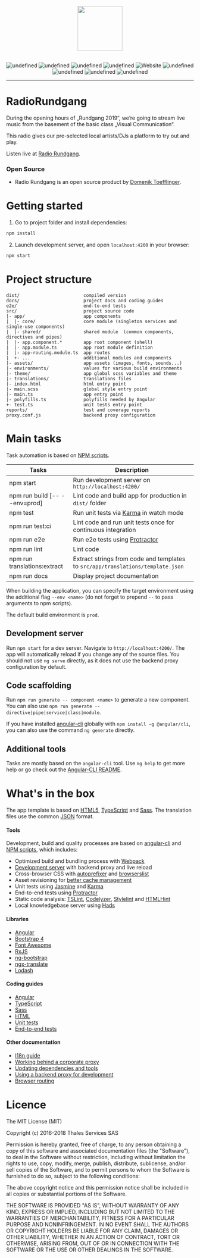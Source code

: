 <div align="center"><img src="https://assets.dmnktoe.de/radio-rundgang/logo.png" width="120"></div>
<br>

<p align="center"><img alt="undefined" src="https://img.shields.io/github/languages/top/dmnktoe/radio-rundgang-web.svg?style=flat"> <img alt="undefined" src="https://img.shields.io/github/languages/code-size/dmnktoe/radio-rundgang-web.svg?style=flat"> <img alt="undefined" src="https://img.shields.io/github/issues-raw/dmnktoe/radio-rundgang-web.svg?style=flat"> <img alt="undefined" src="https://img.shields.io/github/issues-closed-raw/dmnktoe/radio-rundgang-web.svg?style=flat"> <img alt="Website" src="https://img.shields.io/website/https/radio-rundgang.de.svg"> <img alt="undefined" src="https://img.shields.io/uptimerobot/ratio/m783021589-5ec7e860f3ccd05fabd26fd1.svg?label=api-uptime&style=flat"> <img alt="undefined" src="https://img.shields.io/github/package-json/v/dmnktoe/radio-rundgang-web.svg?style=flat"> <img alt="undefined" src="https://img.shields.io/github/release/dmnktoe/radio-rundgang-web.svg?style=flat"> <img alt="undefined" src="https://img.shields.io/github/license/dmnktoe/radio-rundgang-web.svg?style=flat"> </p>

<hr>

# RadioRundgang

During the opening hours of „Rundgang 2019“, we’re going to stream live music from the basement of the basic class „Visual Communication“.

This radio gives our pre-selected local artists/DJs a platform to try out and play.

Listen live at [Radio Rundgang](https://radio-rundgang.de/).

### Open Source

- Radio Rundgang is an open source product by [Domenik Toefflinger](https://dmnktoe.de/).

# Getting started

1. Go to project folder and install dependencies:

```bash
npm install
```

2. Launch development server, and open `localhost:4200` in your browser:

```bash
npm start
```

# Project structure

```
dist/                        compiled version
docs/                        project docs and coding guides
e2e/                         end-to-end tests
src/                         project source code
|- app/                      app components
|  |- core/                  core module (singleton services and single-use components)
|  |- shared/                shared module  (common components, directives and pipes)
|  |- app.component.*        app root component (shell)
|  |- app.module.ts          app root module definition
|  |- app-routing.module.ts  app routes
|  +- ...                    additional modules and components
|- assets/                   app assets (images, fonts, sounds...)
|- environments/             values for various build environments
|- theme/                    app global scss variables and theme
|- translations/             translations files
|- index.html                html entry point
|- main.scss                 global style entry point
|- main.ts                   app entry point
|- polyfills.ts              polyfills needed by Angular
+- test.ts                   unit tests entry point
reports/                     test and coverage reports
proxy.conf.js                backend proxy configuration
```

# Main tasks

Task automation is based on [NPM scripts](https://docs.npmjs.com/misc/scripts).

| Tasks                         | Description                                                                     |
| ----------------------------- | ------------------------------------------------------------------------------- |
| npm start                     | Run development server on `http://localhost:4200/`                              |
| npm run build [-- --env=prod] | Lint code and build app for production in `dist/` folder                        |
| npm test                      | Run unit tests via [Karma](https://karma-runner.github.io) in watch mode        |
| npm run test:ci               | Lint code and run unit tests once for continuous integration                    |
| npm run e2e                   | Run e2e tests using [Protractor](http://www.protractortest.org)                 |
| npm run lint                  | Lint code                                                                       |
| npm run translations:extract  | Extract strings from code and templates to `src/app/translations/template.json` |
| npm run docs                  | Display project documentation                                                   |

When building the application, you can specify the target environment using the additional flag `--env <name>` (do not
forget to prepend `--` to pass arguments to npm scripts).

The default build environment is `prod`.

## Development server

Run `npm start` for a dev server. Navigate to `http://localhost:4200/`. The app will automatically reload if you change
any of the source files.
You should not use `ng serve` directly, as it does not use the backend proxy configuration by default.

## Code scaffolding

Run `npm run generate -- component <name>` to generate a new component. You can also use
`npm run generate -- directive|pipe|service|class|module`.

If you have installed [angular-cli](https://github.com/angular/angular-cli) globally with `npm install -g @angular/cli`,
you can also use the command `ng generate` directly.

## Additional tools

Tasks are mostly based on the `angular-cli` tool. Use `ng help` to get more help or go check out the
[Angular-CLI README](https://github.com/angular/angular-cli).

# What's in the box

The app template is based on [HTML5](http://whatwg.org/html), [TypeScript](http://www.typescriptlang.org) and
[Sass](http://sass-lang.com). The translation files use the common [JSON](http://www.json.org) format.

#### Tools

Development, build and quality processes are based on [angular-cli](https://github.com/angular/angular-cli) and
[NPM scripts](https://docs.npmjs.com/misc/scripts), which includes:

- Optimized build and bundling process with [Webpack](https://webpack.github.io)
- [Development server](https://webpack.github.io/docs/webpack-dev-server.html) with backend proxy and live reload
- Cross-browser CSS with [autoprefixer](https://github.com/postcss/autoprefixer) and
  [browserslist](https://github.com/ai/browserslist)
- Asset revisioning for [better cache management](https://webpack.github.io/docs/long-term-caching.html)
- Unit tests using [Jasmine](http://jasmine.github.io) and [Karma](https://karma-runner.github.io)
- End-to-end tests using [Protractor](https://github.com/angular/protractor)
- Static code analysis: [TSLint](https://github.com/palantir/tslint), [Codelyzer](https://github.com/mgechev/codelyzer),
  [Stylelint](http://stylelint.io) and [HTMLHint](http://htmlhint.com/)
- Local knowledgebase server using [Hads](https://github.com/sinedied/hads)

#### Libraries

- [Angular](https://angular.io)
- [Bootstrap 4](https://getbootstrap.com)
- [Font Awesome](http://fontawesome.io)
- [RxJS](http://reactivex.io/rxjs)
- [ng-bootstrap](https://ng-bootstrap.github.io)
- [ngx-translate](https://github.com/ngx-translate/core)
- [Lodash](https://lodash.com)

#### Coding guides

- [Angular](docs/coding-guides/angular.md)
- [TypeScript](docs/coding-guides/typescript.md)
- [Sass](docs/coding-guides/sass.md)
- [HTML](docs/coding-guides/html.md)
- [Unit tests](docs/coding-guides/unit-tests.md)
- [End-to-end tests](docs/coding-guides/e2e-tests.md)

#### Other documentation

- [I18n guide](docs/i18n.md)
- [Working behind a corporate proxy](docs/corporate-proxy.md)
- [Updating dependencies and tools](docs/updating.md)
- [Using a backend proxy for development](docs/backend-proxy.md)
- [Browser routing](docs/routing.md)

# Licence

The MIT License (MIT)

Copyright (c) 2016-2018 Thales Services SAS

Permission is hereby granted, free of charge, to any person obtaining a copy
of this software and associated documentation files (the "Software"), to deal
in the Software without restriction, including without limitation the rights
to use, copy, modify, merge, publish, distribute, sublicense, and/or sell
copies of the Software, and to permit persons to whom the Software is
furnished to do so, subject to the following conditions:

The above copyright notice and this permission notice shall be included in all
copies or substantial portions of the Software.

THE SOFTWARE IS PROVIDED "AS IS", WITHOUT WARRANTY OF ANY KIND, EXPRESS OR
IMPLIED, INCLUDING BUT NOT LIMITED TO THE WARRANTIES OF MERCHANTABILITY,
FITNESS FOR A PARTICULAR PURPOSE AND NONINFRINGEMENT. IN NO EVENT SHALL THE
AUTHORS OR COPYRIGHT HOLDERS BE LIABLE FOR ANY CLAIM, DAMAGES OR OTHER
LIABILITY, WHETHER IN AN ACTION OF CONTRACT, TORT OR OTHERWISE, ARISING FROM,
OUT OF OR IN CONNECTION WITH THE SOFTWARE OR THE USE OR OTHER DEALINGS IN THE
SOFTWARE.
